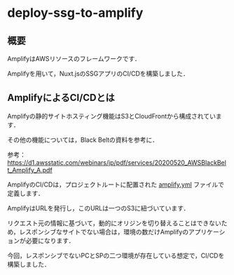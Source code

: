 # deploy-ssg-to-amplify

## 概要

AmplifyはAWSリソースのフレームワークです．

Amplifyを用いて，Nuxt.jsのSSGアプリのCI/CDを構築しました．

## AmplifyによるCI/CDとは

Amplifyの静的サイトホスティング機能はS3とCloudFrontから構成されています．

その他の機能については，Black Beltの資料を参考に．

参考：https://d1.awsstatic.com/webinars/jp/pdf/services/20200520_AWSBlackBelt_Amplify_A.pdf

AmplifyのCI/CDは，プロジェクトルートに配置された [amplify.yml](https://github.com/hiroki-it/deploy-ssg-to-amplify/blob/develop/amplify.yml) ファイルで定義します．

AmplifyはURLを発行し，このURLは一つのS3に紐づいています．

リクエスト元の情報に基づいて，動的にオリジンを切り替えることはできないため，レスポンシブなサイトでない場合は，環境の数だけAmplifyのアプリケーションが必要になります．

今回，レスポンシブでないPCとSPの二つ環境が存在している想定で，CI/CDを構築しました．
